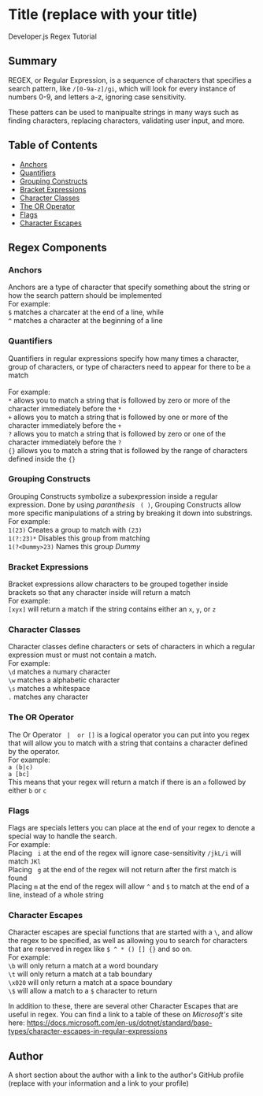 # Title (replace with your title)

Developer.js Regex Tutorial

## Summary

<!-- Briefly summarize the regex you will be describing and what you will explain. Include a code snippet of the regex. Replace this text with your summary. -->

REGEX, or Regular Expression, is a sequence of characters that specifies a search pattern, 
like  ` /[0-9a-z]/gi `, which will look for every instance of numbers 0-9, and letters a-z, ignoring case sensitivity.

These patters can be used to manipualte strings in many ways such as finding characters, replacing characters, validating user input, and more. 

## Table of Contents

- [Anchors](#anchors)
- [Quantifiers](#quantifiers)
- [Grouping Constructs](#grouping-constructs)
- [Bracket Expressions](#bracket-expressions)
- [Character Classes](#character-classes)
- [The OR Operator](#the-or-operator)
- [Flags](#flags)
- [Character Escapes](#character-escapes)

## Regex Components

### Anchors
Anchors are a type of character that specify something about the string or how the search pattern should be implemented 
<br />For example:
<br />` $ ` matches a charcater at the end of a line, while
<br />` ^ ` matches a character at the beginning of a line

### Quantifiers
Quantifiers in regular expressions specify how many times a character, group of characters, or type of characters need to appear for there to be a match  
<br />For example:
<br />` * ` allows you to match a string that is followed by zero or more of the character immediately before the ` * `
<br />` + ` allows you to match a string that is followed by one or more of the character immediately before the ` + `
<br />` ? ` allows you to match a string that is followed by zero or one of the character immediately before the ` ? `
<br />` {} ` allows you to match a string that is followed by the range of characters defined inside the ` {} `


### Grouping Constructs
Grouping Constructs symbolize a subexpression inside a regular expression. Done by using *paranthesis* `  ( ) `, Grouping Constructs allow more specific manipulations of a string by breaking it down into substrings. 
<br />For example:
<br />` 1(23) ` Creates a group to match with ` (23) `
<br />` 1(?:23)* ` Disables this group from matching
<br />` 1(?<Dummy>23) ` Names this group *Dummy*

### Bracket Expressions
Bracket expressions allow characters to be grouped together inside brackets so that any character inside will return a match
<br />For example:
<br />` [xyx] ` will return a match if the string contains either an ` x `, ` y `, or ` z `


### Character Classes
Character classes define characters or sets of characters in which a regular expression must or must not contain a match.
<br />For example:
<br /> ` \d ` matches a numary character
<br /> ` \w ` matches a alphabetic character
<br /> ` \s ` matches a whitespace
<br />` . ` matches any character

### The OR Operator
The Or Operator ` |  or []` is a logical operator you can put into you regex that will allow you to match with a string that contains a character defined by the operator. 
<br />For example:
<br />` a (b|c) `
<br />` a [bc] `
<br />This means that your regex will return a match if there is an ` a ` followed by either ` b ` or ` c `

### Flags
Flags are specials letters you can place at the end of your regex to denote a special way to handle the search.
<br />For example:
<br />Placing `  i ` at the end of the regex will ignore case-sensitivity ` /jkL/i ` will match ` JKl `
<br />Placing `  g ` at the end of the regex will not return after the first match is found
<br />Placing ` m ` at the end of the regex will allow ` ^ ` and ` $ ` to match at the end of a line, instead of a whole string

### Character Escapes
Character escapes are special functions that are started with a ` \ `, and allow the regex to be specified, as well as allowing you to search for characters that are reserved in regex like ` $ ^ * () [] {} ` and so on.
<br />For example:
<br />` \b ` will only return a match at a word boundary 
<br />` \t ` will only return a match at a tab boundary 
<br />` \x020 ` will only return a match at a space boundary
<br />` \$ ` will allow a match to a ` $ ` character to return

In addition to these, there are several other Character Escapes that are useful in regex. You can find a link to a table of these on *Microsoft's* site here: https://docs.microsoft.com/en-us/dotnet/standard/base-types/character-escapes-in-regular-expressions


## Author

A short section about the author with a link to the author's GitHub profile (replace with your information and a link to your profile)
